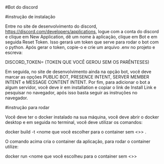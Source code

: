 #Bot do discord

#instrução de instalação

Entre no site de desenvolvimento do discord, https://discord.com/developers/applications, logue com a conta do discord e clique em New Application, dê um nome à aplicação, clique em Bot e em seguida Reset Token. Isso gerará um token que serve para rodar o bot com o python. Após gerar o token, copie-o e crie um arquivo .env no projeto e escreva:

DISCORD_TOKEN= (TOKEN QUE VOCÊ GEROU SEM OS PARÊNTESES)

Em seguida, no site de desenvolvimento ainda na opção bot, você deve marcar as opções PUBLIC BOT, PRESENCE INTENT, SERVER MEMBER INTENT e MESSAGE CONTENT INTENT. Por fim, para adicionar o bot a algum servidor, você deve ir em installation e copiar o link de Install Link e pesquisar no navegador, após isso basta seguir as instruções no navegador.

#instrução para rodar

Você deve ter o docker instalado na sua máquina, você deve abrir o docker desktop e em seguida no terminal, você deve utilizar os comandos:

docker build -t <nome que você escolher para o container sem <>> .

O comando acima cria o container da aplicação, para rodar o container utilize:

docker run <nome que você escolheu para o container sem <>>
